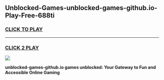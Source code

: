 
## Unblocked-Games-unblocked-games-github.io-Play-Free-688ti
<h3>
<a href="https://premium76.site?title=unblocked-games-github.io&ref=09A">CLICK TO PLAY</a></h3>
<hr>

<h3>
<a href="https://premium76.site?title=unblocked-games-github.io&ref=09A">CLICK 2 PLAY</a>
  
</h3>

<a href="https://premium76.site?title=unblocked-games-github.io&ref=09A"><img src="https://clearcache.store/games.png"></a>


**unblocked-games-github.io games unblocked: Your Gateway to Fun and Accessible Online Gaming**

